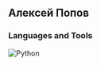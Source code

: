 ## Алексей Попов

### Languages and Tools
![Python](https://img.shields.io/badge/Python-3776AB?style=for-the-badge&logo=python&logoColor=white)
